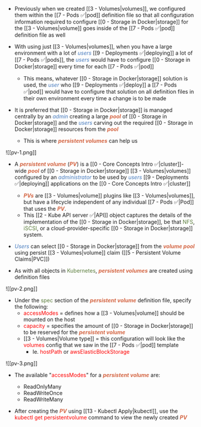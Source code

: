 - Previously when we created [[3 - Volumes|volumes]], we configured them within the [[7 - Pods ✅|pod]] definition file so that all configuration information required to configure [[0 - Storage in Docker|storage]] for the [[3 - Volumes|volume]] goes inside of the [[7 - Pods ✅|pod]] definition file as well

- With using just [[3 - Volumes|volumes]], when you have a large environment with a lot of <i><span style="color:#477bbe">users</span></i> [[9 - Deployments ✅|deploying]] a lot of [[7 - Pods ✅|pods]], the <i><span style="color:#477bbe">users</span></i> would have to configure [[0 - Storage in Docker|storage]] every time for each [[7 - Pods ✅|pod]]
	- This means, whatever [[0 - Storage in Docker|storage]] solution is used, the <i><span style="color:#477bbe">user</span></i> who [[9 - Deployments ✅|deploy]] a [[7 - Pods ✅|pod]] would have to configure that solution on all definition files in their own environment every time a change is to be made

- It is preferred that [[0 - Storage in Docker|storage]] is managed centrally by an <i><span style="color:#477bbe">admin</span></i> creating a large <b><i><span style="color:#d46644">pool</span></i></b> of [[0 - Storage in Docker|storage]] and the <i><span style="color:#477bbe">users</span></i> carving out the required [[0 - Storage in Docker|storage]] resources from the <b><i><span style="color:#d46644">pool</span></i></b>
	- This is where <b><i><span style="color:#d46644">persistent volumes</span></i></b> can help us

![[pv-1.png]]

- A <b><i><span style="color:#d46644">persistent volume</span></i></b> (<b><i><span style="color:#d46644">PV</span></i></b>) is a [[0 - Core Concepts Intro ✅|cluster]]-wide <b><i><span style="color:#d46644">pool</span></i></b> of [[0 - Storage in Docker|storage]] [[3 - Volumes|volumes]] configured by an <i><span style="color:#477bbe">administrator</span></i> to be used by <i><span style="color:#477bbe">users</span></i> [[9 - Deployments ✅|deploying]] applications on the [[0 - Core Concepts Intro ✅|cluster]]
	- <b><i><span style="color:#d46644">PVs</span></i></b> are [[3 - Volumes|volume]] plugins like [[3 - Volumes|volumes]], but have a lifecycle independent of any individual [[7 - Pods ✅|Pod]] that uses the <b><i><span style="color:#d46644">PV</span></i></b>.
	- This [[2 - Kube API server ✅|API]] object captures the details of the implementation of the [[0 - Storage in Docker|storage]], be that <span style="color:#5c7e3e">NFS</span>, <span style="color:#5c7e3e">iSCSI</span>, or a cloud-provider-specific [[0 - Storage in Docker|storage]] system.

- <i><span style="color:#477bbe">Users</span></i> can select [[0 - Storage in Docker|storage]] from the <b><i><span style="color:#d46644">volume pool</span></i></b> using persist [[3 - Volumes|volume]] claim ([[5 - Persistent Volume Claims|PVC]])

- As with all objects in <span style="color:#5c7e3e">Kubernetes</span>, <b><i><span style="color:#d46644">persistent volumes</span></i></b> are created using definition files

![[pv-2.png]]

- Under the <span style="color:#5c7e3e">spec</span> section of the <b><i><span style="color:#d46644">persistent volume</span></i></b> definition file, specify the following:
	- <span style="color:red">accessModes</span> = defines how a [[3 - Volumes|volume]] should be mounted on the host
	- <span style="color:red">capacity</span> = specifies the amount of [[0 - Storage in Docker|storage]] to be reserved for the <b><i><span style="color:#d46644">persistent volume</span></i></b>
	- [[3 - Volumes|Volume type]] = this configuration will look like the <span style="color:red">volumes</span> config that we saw in the [[7 - Pods ✅|pod]] template
		- Ie. <span style="color:red">hostPath</span> or <span style="color:red">awsElasticBlockStorage</span>

![[pv-3.png]]

- The available "<span style="color:red">accessModes</span>" for a <b><i><span style="color:#d46644">persistent volume</span></i></b> are:
	- ReadOnlyMany
	- ReadWriteOnce
	- ReadWriteMany

- After creating the <b><i><span style="color:#d46644">PV</span></i></b> using [[13 - Kubectl Apply|kubectl]], use the <span style="color:red">kubectl get persistentvolume</span> command to view the newly created <b><i><span style="color:#d46644">PV</span></i></b>